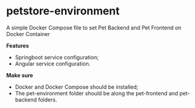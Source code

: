 # petstore-environment
A simple Docker Compose file to set Pet Backend and Pet Frontend on Docker Container

**Features**
- Springboot service configuration;
- Angular service configuration.

**Make sure**
- Docker and Docker Compose should be installed;
- The pet-environment folder should be along the pet-frontend and pet-backend folders.
